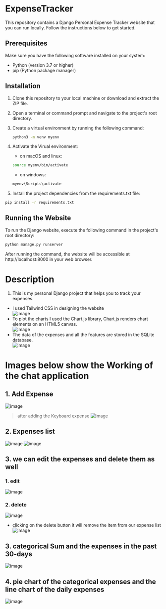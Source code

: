 # ExpenseTracker

This repository contains a Django Personal Expense Tracker website that you can run locally. Follow the instructions below to get started.

## Prerequisites

Make sure you have the following software installed on your system:

- Python (version 3.7 or higher)
- pip (Python package manager)

## Installation

1. Clone this repository to your local machine or download and extract the ZIP file.

2. Open a terminal or command prompt and navigate to the project's root directory.

3. Create a virtual environment by running the following command:

   ```bash
   python3 -m venv myenv
   ```
4. Activate the Virual environment:
   - on macOS and linux:
   ```bash
   source myenv/bin/activate
   ```
    - on windows:
   ```bash
   myenv\Scripts\activate
   ```
4. Install the project dependencies from the requirements.txt file:
  ```bash
pip install -r requirements.txt
```

## Running the Website
To run the Django website, execute the following command in the project's root directory:
```bash
python manage.py runserver
```
After running the command, the website will be accessible at http://localhost:8000 in your web browser.

# Description
1. This is my personal Django project that helps you to track your expenses.
- I used Tailwind CSS in designing the website \
  ![image](https://github.com/June-24/ExpenseTracker/assets/123622678/1ee50cfa-28b3-4df0-9084-9fd8ade3d248)
- To plot the charts I used the Chart.js library, Chart.js renders chart elements on an HTML5 canvas. \
  ![image](https://github.com/June-24/ExpenseTracker/assets/123622678/a755226a-e82c-48ad-a4b2-5d5b0a660346)
- The data of the expenses and all the features are stored in the SQLite database. \
  ![image](https://github.com/June-24/ExpenseTracker/assets/123622678/66475033-ad05-4d5f-a459-f1d8d14cba72)

# Images below show the Working of the chat application
## 1. Add Expense
 ![image](https://github.com/June-24/ExpenseTracker/assets/123622678/d30c442b-aa1c-4efd-83e1-2fd665c2fcfc)
 >after adding the Keyboard expense
 ![image](https://github.com/June-24/ExpenseTracker/assets/123622678/b10a4526-5f59-4057-ab98-241a11898c01)
## 2. Expenses list
 ![image](https://github.com/June-24/ExpenseTracker/assets/123622678/9171500c-14a4-45b5-b576-980e07961df1)
 ![image](https://github.com/June-24/ExpenseTracker/assets/123622678/36a5c9b4-cd1b-4fdc-a522-87d71225a7be)
## 3. we can edit the expenses and delete them as well
### 1. edit
![image](https://github.com/June-24/ExpenseTracker/assets/123622678/e808455e-4701-4de6-bf32-4012694cd73b)
### 2. delete
   ![image](https://github.com/June-24/ExpenseTracker/assets/123622678/7fffdf90-1dab-43ec-b5b4-117ae5c6f8b1)
   - clicking on the delete button it will remove the item from our expense list
     ![image](https://github.com/June-24/ExpenseTracker/assets/123622678/198a6bdf-bffc-4400-bd4b-f02d8c4df750)
## 3. categorical Sum and the expenses in the past 30-days
![image](https://github.com/June-24/ExpenseTracker/assets/123622678/aff950be-f5ea-4d0c-951b-4f44475b348f)
## 4. pie chart of the categorical expenses and the line chart of the daily expenses
![image](https://github.com/June-24/ExpenseTracker/assets/123622678/1db643d4-e758-4871-80b0-19d8fe815119)




   






  



   


 
